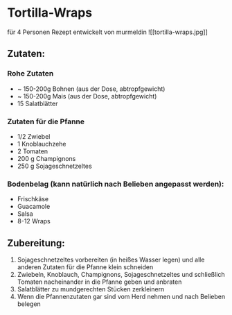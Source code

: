 # Tortilla-Wraps
für 4 Personen
Rezept entwickelt von murmeldin
![[tortilla-wraps.jpg]]
## Zutaten:
### Rohe Zutaten
- ~ 150-200g Bohnen (aus der Dose, abtropfgewicht)
- ~ 150-200g Mais (aus der Dose, abtropfgewicht)
- 15 Salatblätter

### Zutaten für die Pfanne
- 1/2 Zwiebel
- 1 Knoblauchzehe
- 2 Tomaten
- 200 g Champignons
- 250 g Sojageschnetzeltes

### Bodenbelag (kann natürlich nach Belieben angepasst werden):
- Frischkäse
- Guacamole
- Salsa
- 8-12 Wraps

## Zubereitung:
1) Sojageschnetzeltes vorbereiten (in heißes Wasser legen) und alle anderen Zutaten für die Pfanne klein schneiden 
2) Zwiebeln, Knoblauch, Champignons, Sojageschnetzeltes und schließlich Tomaten nacheinander in die Pfanne geben und anbraten
3) Salatblätter zu mundgerechten Stücken zerkleinern
4) Wenn die Pfannenzutaten gar sind vom Herd nehmen und nach Belieben belegen
